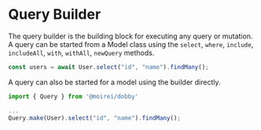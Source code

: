 # Query Builder

The query builder is the building block for executing any query or mutation. A query can be started from a Model class using the `select`, `where`, `include`, `includeAll`, `with`, `withAll`, `newQuery` methods.

```javascript
const users = await User.select("id", "name").findMany();
```

A query can also be started for a model using the builder directly.

```javascript
import { Query } from '@moirei/dobby'

...
Query.make(User).select("id", "name").findMany();
```
